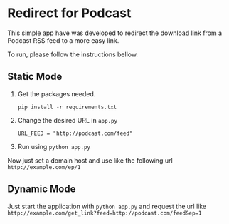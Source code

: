 # Redirect for Podcast

This simple app have was developed to redirect the download link from a Podcast RSS feed to a more easy link.

To run, please follow the instructions bellow.

## Static Mode 
1. Get the packages needed.

    ```pip install -r requirements.txt```

2. Change the desired URL in `app.py`

    ```URL_FEED = "http://podcast.com/feed"```

3. Run using `python app.py`

Now just set a domain host and use like the following url `http://example.com/ep/1`

## Dynamic Mode

Just start the application with `python app.py` and request the url like `http://example.com/get_link?feed=http://podcast.com/feed&ep=1`